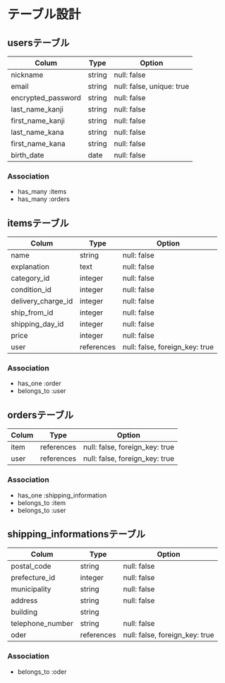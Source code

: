 # テーブル設計

## usersテーブル

| Colum              | Type   | Option                    |
|--------------------|--------|---------------------------|
| nickname           | string | null: false               |
| email              | string | null: false, unique: true |
| encrypted_password | string | null: false               |
| last_name_kanji    | string | null: false               |
| first_name_kanji   | string | null: false               |
| last_name_kana     | string | null: false               |
| first_name_kana    | string | null: false               |
| birth_date         | date   | null: false               |

### Association
- has_many :items
- has_many :orders

## itemsテーブル

| Colum              | Type       | Option                         |
|--------------------|------------|--------------------------------|
| name               | string     | null: false                    |
| explanation        | text       | null: false                    |
| category_id        | integer    | null: false                    |
| condition_id       | integer    | null: false                    |
| delivery_charge_id | integer    | null: false                    |
| ship_from_id       | integer    | null: false                    |
| shipping_day_id    | integer    | null: false                    |
| price              | integer    | null: false                    |
| user               | references | null: false, foreign_key: true |

### Association
- has_one :order
- belongs_to :user

## ordersテーブル

| Colum | Type       | Option                         |
|-------|------------|--------------------------------|
| item  | references | null: false, foreign_key: true |
| user  | references | null: false, foreign_key: true |

### Association
- has_one :shipping_information
- belongs_to :item
- belongs_to :user

## shipping_informationsテーブル

| Colum            | Type       | Option                         |
|------------------|------------|--------------------------------|
| postal_code      | string     | null: false                    |
| prefecture_id    | integer    | null: false                    |
| municipality     | string     | null: false                    |
| address          | string     | null: false                    |
| building         | string     |                                |
| telephone_number | string     | null: false                    |
| oder             | references | null: false, foreign_key: true |

### Association
- belongs_to :oder